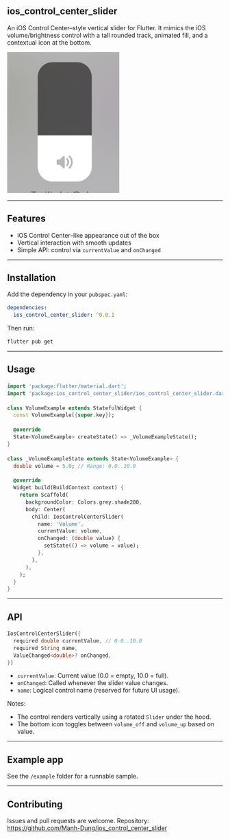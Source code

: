 ## ios_control_center_slider

An iOS Control Center–style vertical slider for Flutter. It mimics the iOS volume/brightness control with a tall rounded track, animated fill, and a contextual icon at the bottom.

![Preview](assets/image.png)

---

## Features

- iOS Control Center–like appearance out of the box
- Vertical interaction with smooth updates
- Simple API: control via `currentValue` and `onChanged`

---

## Installation

Add the dependency in your `pubspec.yaml`:

```yaml
dependencies:
  ios_control_center_slider: ^0.0.1
```

Then run:

```bash
flutter pub get
```

---

## Usage

```dart
import 'package:flutter/material.dart';
import 'package:ios_control_center_slider/ios_control_center_slider.dart';

class VolumeExample extends StatefulWidget {
  const VolumeExample({super.key});

  @override
  State<VolumeExample> createState() => _VolumeExampleState();
}

class _VolumeExampleState extends State<VolumeExample> {
  double volume = 5.0; // Range: 0.0..10.0

  @override
  Widget build(BuildContext context) {
    return Scaffold(
      backgroundColor: Colors.grey.shade200,
      body: Center(
        child: IosControlCenterSlider(
          name: 'Volume',
          currentValue: volume,
          onChanged: (double value) {
            setState(() => volume = value);
          },
        ),
      ),
    );
  }
}
```

---

## API

```dart
IosControlCenterSlider({
  required double currentValue, // 0.0..10.0
  required String name,
  ValueChanged<double>? onChanged,
})
```

- `currentValue`: Current value (0.0 = empty, 10.0 = full).
- `onChanged`: Called whenever the slider value changes.
- `name`: Logical control name (reserved for future UI usage).

Notes:
- The control renders vertically using a rotated `Slider` under the hood.
- The bottom icon toggles between `volume_off` and `volume_up` based on value.

---

## Example app

See the `/example` folder for a runnable sample.

---

## Contributing

Issues and pull requests are welcome.
Repository: https://github.com/Manh-Dung/ios_control_center_slider
